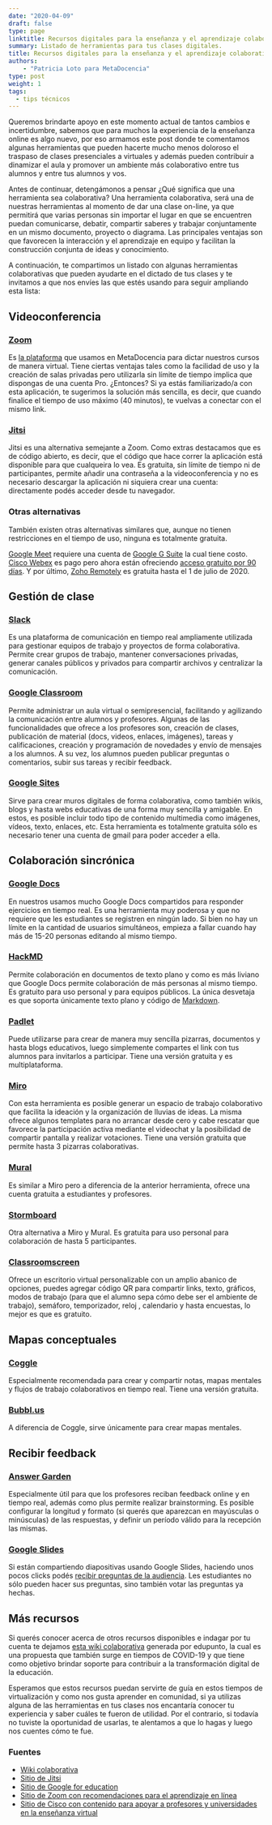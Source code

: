 ```yaml
---
date: "2020-04-09"
draft: false
type: page
linktitle: Recursos digitales para la enseñanza y el aprendizaje colaborativo online
summary: Listado de herramientas para tus clases digitales.
title: Recursos digitales para la enseñanza y el aprendizaje colaborativo online
authors: 
    - "Patricia Loto para MetaDocencia"
type: post
weight: 1
tags: 
  - tips técnicos 
---
```


Queremos brindarte apoyo en este momento actual de tantos cambios e incertidumbre, sabemos que para muchos la experiencia de la enseñanza online es algo nuevo, por eso armamos este post donde te comentamos algunas herramientas que pueden hacerte mucho menos doloroso el traspaso de clases presenciales a virtuales y además pueden contribuir a dinamizar el aula y promover un ambiente más colaborativo entre tus alumnos y entre tus alumnos y vos.

Antes de continuar, detengámonos a pensar ¿Qué significa que una herramienta sea colaborativa? Una herramienta colaborativa, será una de nuestras herramientas al momento de dar una clase on-line, ya que permitirá que varias personas sin importar el lugar en que se encuentren puedan comunicarse, debatir, compartir saberes y trabajar conjuntamente en un mismo documento, proyecto o diagrama. Las principales ventajas son que favorecen la interacción y el aprendizaje en equipo y facilitan la construcción conjunta de ideas y conocimiento.

A continuación, te compartimos un listado con algunas herramientas colaborativas que pueden ayudarte en el dictado de tus clases y te invitamos a que nos envíes las que estés usando para seguir ampliando esta lista:

## Videoconferencia

### [Zoom](https://zoom.us/)

Es [la plataforma](https://zoom.us/docs/es-es/covid19.html) que usamos en MetaDocencia para dictar nuestros cursos de manera virtual. Tiene ciertas ventajas tales como la facilidad de uso y la creación de salas privadas pero utilizarla sin límite de tiempo implica que dispongas de una cuenta Pro. ¿Entonces? Si ya estás familiarizado/a con esta aplicación, te sugerimos la solución más sencilla, es decir, que cuando finalice el tiempo de uso máximo (40 minutos), te vuelvas a conectar con el mismo link.


### [Jitsi](https://meet.jit.si/)

Jitsi es una alternativa semejante a Zoom. Como extras destacamos que es de código abierto, es decir, que el código que hace correr la aplicación está disponible para que cualqueira lo vea. Es gratuita, sin límite de tiempo ni de participantes, permite añadir una contraseña a la videoconferencia y no es necesario descargar la aplicación ni siquiera crear una cuenta: directamente podés acceder desde tu navegador. 


### Otras alternativas

También existen otras alternativas similares que, aunque no tienen restricciones en el tiempo de uso, ninguna es totalmente gratuita.

[Google Meet](https://meet.google.com/) requiere una cuenta de [Google G Suite](https://edu.google.com/?modal_active=none) la cual tiene costo. [Cisco Webex](https://www.webex.com/) es pago pero ahora están ofreciendo [acceso gratuito por 90 días](https://gblogs.cisco.com/la/cl-pmarone-cisco-webex-apoyo-a-los-clientes-tempos-dificiles/). Y por último, [Zoho Remotely](https://www.zoho.com/es-xl/remotely/)  es gratuita hasta el 1 de julio de 2020. 

## Gestión de clase

### [Slack ]((https://slack.com/intl/es-ar/))

Es una plataforma de comunicación en tiempo real ampliamente utilizada para gestionar equipos de trabajo y proyectos de forma colaborativa. Permite crear grupos de trabajo,  mantener conversaciones privadas, generar canales públicos y privados para compartir archivos y centralizar la comunicación.

 
### [Google Classroom](https://classroom.google.com/)

Permite administrar un aula virtual o semipresencial, facilitando y agilizando la comunicación entre alumnos y profesores. Algunas de las funcionalidades que ofrece a los profesores son, creación de clases, publicación de material (docs, videos, enlaces, imágenes), tareas y calificaciones, creación y programación de novedades y envío de mensajes a los alumnos. A su vez, los alumnos pueden publicar preguntas o comentarios, subir sus tareas y recibir feedback.


### [Google Sites](https://sites.google.com/)

Sirve para crear muros digitales de forma colaborativa, como también wikis, blogs y hasta webs educativas de una forma muy sencilla y amigable. En estos, es posible incluir todo tipo de contenido multimedia como imágenes, vídeos, texto, enlaces, etc. Esta herramienta es totalmente gratuita sólo es necesario tener una cuenta de gmail para poder acceder a ella. 

 
## Colaboración sincrónica

### [Google Docs]((http://docs.google.com/))

En nuestros usamos mucho Google Docs compartidos para responder ejercicios en tiempo real. Es una herramienta muy poderosa y que no requiere que les estudiantes se registren en ningún lado. Si bien no hay un límite en la cantidad de usuarios simultáneos, empieza a fallar cuando hay más de 15-20 personas editando al mismo tiempo. 


### [HackMD]((https://hackmd.io/))

Permite colaboración en documentos de texto plano y como es más liviano que Google Docs permite colaboración de más personas al mismo tiempo. Es gratuito para uso personal y para equipos públicos. La única desvetaja es que soporta únicamente texto plano y código de [Markdown](https://programminghistorian.org/es/lecciones/introduccion-a-markdown). 


### [Padlet](https://padlet.com/)

Puede utilizarse para crear de manera muy sencilla pizarras, documentos y hasta blogs educativos, luego simplemente compartes el link con tus alumnos para invitarlos a participar. Tiene una versión gratuita y es multiplataforma.

### [Miro](https://miro.com/)

Con esta herramienta es posible generar un espacio de trabajo colaborativo que facilita la ideación y la organización de lluvias de ideas. La misma ofrece algunos templates para no arrancar desde cero y cabe rescatar que favorece la participación activa mediante el videochat y la posibilidad de compartir pantalla y realizar votaciones. Tiene una versión gratuita que permite hasta 3 pizarras colaborativas.


### [Mural](https://mural.co/educatio)

Es similar a Miro pero a diferencia de la anterior herramienta, ofrece una cuenta gratuita a  estudiantes y profesores. 


### [Stormboard](https://stormboard.com/)

Otra alternativa a Miro y Mural. Es gratuita para uso personal para colaboración de hasta 5 participantes. 


### [Classroomscreen](https://classroomscreen.com/)

Ofrece un escritorio virtual personalizable con un amplio abanico de opciones, puedes agregar código QR para compartir links, texto, gráficos, modos de trabajo (para que el alumno sepa cómo debe ser el ambiente de trabajo), semáforo, temporizador, reloj , calendario y hasta encuestas, lo mejor es que es gratuito.
           
 
## Mapas conceptuales
 
### [Coggle](https://coggle.it/?lang=es)
Especialmente recomendada para crear y compartir notas, mapas mentales y flujos de trabajo colaborativos en tiempo real. Tiene una versión gratuita.
             

### [Bubbl.us](https://bubbl.us/)

A diferencia de Coggle, sirve únicamente para crear mapas mentales. 

 
## Recibir feedback
 
### [Answer Garden](https://answergarden.ch/)

Especialmente útil para que los profesores reciban feedback online y en tiempo real, además como plus permite realizar brainstorming. Es posible configurar la longitud y formato (si querés que aparezcan en mayúsculas o minúsculas) de las respuestas, y definir un período válido para la recepción las mismas. 
 

### [Google Slides](https://slides.google.com)

Si están compartiendo diapositivas usando Google Slides, haciendo unos pocos clicks podés [recibir preguntas de la audiencia](https://support.google.com/docs/answer/6386827?co=GENIE.Platform%3DDesktop&hl=es). Les estudiantes no sólo pueden hacer sus preguntas, sino también votar las preguntas ya hechas. 

 
## Más recursos
 
Si querés conocer acerca de otros recursos disponibles e indagar por tu cuenta te dejamos [esta wiki colaborativa](https://edu.codear.org/recursos/) generada por edupunto, la cual es una propuesta que también surge en tiempos de COVID-19 y que tiene como objetivo brindar soporte para contribuir a la transformación digital de la educación.
 
Esperamos que estos recursos puedan servirte de guía en estos tiempos de virtualización y como nos gusta aprender en comunidad, si ya utilizas alguna de las herramientas en tus clases nos encantaría conocer tu experiencia y saber cuáles te fueron de utilidad. Por el contrario, si todavía no tuviste la oportunidad de usarlas, te alentamos a que lo hagas y luego nos cuentes cómo te fue. 
 
### Fuentes

* [Wiki colaborativa](https://edu.codear.org/recursos/)  
* [Sitio de Jitsi](https://jitsi.org/what-is-jitsi/)
* [Sitio de Google for education](https://edu.google.com/)
* [Sitio de Zoom con recomendaciones para el aprendizaje en línea](https://zoom.us/docs/es-es/covid19.html)
* [Sitio de Cisco con contenido para apoyar a profesores y universidades en la enseñanza virtual](https://www.webex.com/webexremoteedu.html)